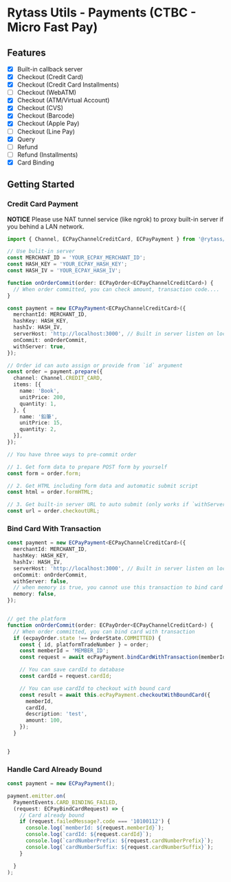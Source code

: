 # Rytass Utils - Payments (CTBC - Micro Fast Pay)

## Features

- [x] Built-in callback server
- [x] Checkout (Credit Card)
- [x] Checkout (Credit Card Installments)
- [ ] Checkout (WebATM)
- [x] Checkout (ATM/Virtual Account)
- [x] Checkout (CVS)
- [x] Checkout (Barcode)
- [x] Checkout (Apple Pay)
- [ ] Checkout (Line Pay)
- [x] Query
- [ ] Refund
- [ ] Refund (Installments)
- [x] Card Binding

## Getting Started

### Credit Card Payment

**NOTICE** Please use NAT tunnel service (like ngrok) to proxy built-in server if you behind a LAN network.

```typescript
import { Channel, ECPayChannelCreditCard, ECPayPayment } from '@rytass/payments-adapter-ecpay';

// Use bulit-in server
const MERCHANT_ID = 'YOUR_ECPAY_MERCHANT_ID';
const HASH_KEY = 'YOUR_ECPAY_HASH_KEY';
const HASH_IV = 'YOUR_ECPAY_HASH_IV';

function onOrderCommit(order: ECPayOrder<ECPayChannelCreditCard>) {
  // When order committed, you can check amount, transaction code....
}

const payment = new ECPayPayment<ECPayChannelCreditCard>({
  merchantId: MERCHANT_ID,
  hashKey: HASH_KEY,
  hashIv: HASH_IV,
  serverHost: 'http://localhost:3000', // Built in server listen on localhost:3000 or ngrok url
  onCommit: onOrderCommit,
  withServer: true,
});

// Order id can auto assign or provide from `id` argument
const order = payment.prepare({
  channel: Channel.CREDIT_CARD,
  items: [{
    name: 'Book',
    unitPrice: 200,
    quantity: 1,
  }, {
    name: '鉛筆',
    unitPrice: 15,
    quantity: 2,
  }],
});

// You have three ways to pre-commit order

// 1. Get form data to prepare POST form by yourself
const form = order.form;

// 2. Get HTML including form data and automatic submit script
const html = order.formHTML;

// 3. Get built-in server URL to auto submit (only works if `withServer` is set)
const url = order.checkoutURL;
```


### Bind Card With Transaction

```typescript
const payment = new ECPayPayment<ECPayChannelCreditCard>({
  merchantId: MERCHANT_ID,
  hashKey: HASH_KEY,
  hashIv: HASH_IV,
  serverHost: 'http://localhost:3000', // Built in server listen on localhost:3000 or ngrok url
  onCommit: onOrderCommit,
  withServer: false,
  // when memory is true, you cannot use this transaction to bind card
  memory: false,
});


// get the platform
function onOrderCommit(order: ECPayOrder<ECPayChannelCreditCard>) {
  // When order committed, you can bind card with transaction
  if (ecpayOrder.state !== OrderState.COMMITTED) {
    const { id, platformTradeNumber } = order;
    const memberId = 'MEMBER_ID';
    const request = await ecPayPayment.bindCardWithTransaction(memberId, platformTradeNumber, id);

    // You can save cardId to database
    const cardId = request.cardId;

    // You can use cardId to checkout with bound card
    const result = await this.ecPayPayment.checkoutWithBoundCard({
      memberId,
      cardId,
      description: 'test',
      amount: 100,
    });
  }


}
```


### Handle Card Already Bound

```typescript
const payment = new ECPayPayment();

payment.emitter.on(
  PaymentEvents.CARD_BINDING_FAILED,
  (request: ECPayBindCardRequest) => {
    // Card already bound
    if (request.failedMessage?.code === '10100112') {
      console.log(`memberId: ${request.memberId}`);
      console.log(`cardId: ${request.cardId}`);
      console.log(`cardNumberPrefix: ${request.cardNumberPrefix}`);
      console.log(`cardNumberSuffix: ${request.cardNumberSuffix}`);
    }

  }
);
```
